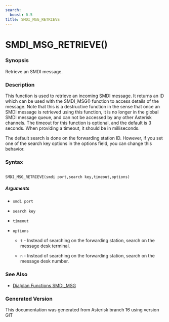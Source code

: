 ```yaml
---
search:
  boost: 0.5
title: SMDI_MSG_RETRIEVE
---
```


# SMDI_MSG_RETRIEVE()

### Synopsis

Retrieve an SMDI message.

### Description

This function is used to retrieve an incoming SMDI message. It returns an ID which can be used with the SMDI\_MSG() function to access details of the message. Note that this is a destructive function in the sense that once an SMDI message is retrieved using this function, it is no longer in the global SMDI message queue, and can not be accessed by any other Asterisk channels. The timeout for this function is optional, and the default is 3 seconds. When providing a timeout, it should be in milliseconds.<br>

The default search is done on the forwarding station ID. However, if you set one of the search key options in the options field, you can change this behavior.<br>


### Syntax


```

SMDI_MSG_RETRIEVE(smdi port,search key,timeout,options)
```
##### Arguments


* `smdi port`

* `search key`

* `timeout`

* `options`

    * `t` - Instead of searching on the forwarding station, search on the message desk terminal.<br>

    * `n` - Instead of searching on the forwarding station, search on the message desk number.<br>

### See Also

* [Dialplan Functions SMDI_MSG](/Asterisk_16_Documentation/API_Documentation/Dialplan_Functions/SMDI_MSG)


### Generated Version

This documentation was generated from Asterisk branch 16 using version GIT 